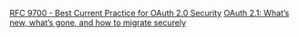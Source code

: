 [RFC 9700 - Best Current Practice for OAuth 2.0 Security](https://www.rfc-editor.org/rfc/rfc9700)
[OAuth 2.1: What’s new, what’s gone, and how to migrate securely](https://workos.com/blog/oauth-2-1-whats-new)
